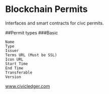 # Blockchain Permits
Interfaces and smart contracts for civc permits.

##Permit types
###Basic
```
Name
Type
Issuer
Terms URL (Must be SSL)
Icon URL
Start Time
End Time
Transferable
Version
```

www.civicledger.com
